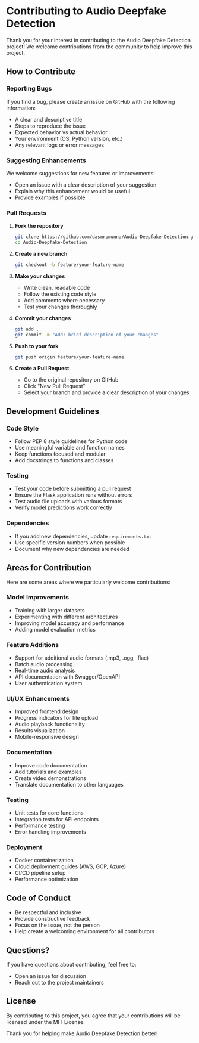 # Contributing to Audio Deepfake Detection

Thank you for your interest in contributing to the Audio Deepfake Detection project! We welcome contributions from the community to help improve this project.

## How to Contribute

### Reporting Bugs

If you find a bug, please create an issue on GitHub with the following information:
- A clear and descriptive title
- Steps to reproduce the issue
- Expected behavior vs actual behavior
- Your environment (OS, Python version, etc.)
- Any relevant logs or error messages

### Suggesting Enhancements

We welcome suggestions for new features or improvements:
- Open an issue with a clear description of your suggestion
- Explain why this enhancement would be useful
- Provide examples if possible

### Pull Requests

1. **Fork the repository**
   ```bash
   git clone https://github.com/dasmrpmunna/Audio-Deepfake-Detection.git
   cd Audio-Deepfake-Detection
   ```

2. **Create a new branch**
   ```bash
   git checkout -b feature/your-feature-name
   ```

3. **Make your changes**
   - Write clean, readable code
   - Follow the existing code style
   - Add comments where necessary
   - Test your changes thoroughly

4. **Commit your changes**
   ```bash
   git add .
   git commit -m "Add: brief description of your changes"
   ```

5. **Push to your fork**
   ```bash
   git push origin feature/your-feature-name
   ```

6. **Create a Pull Request**
   - Go to the original repository on GitHub
   - Click "New Pull Request"
   - Select your branch and provide a clear description of your changes

## Development Guidelines

### Code Style

- Follow PEP 8 style guidelines for Python code
- Use meaningful variable and function names
- Keep functions focused and modular
- Add docstrings to functions and classes

### Testing

- Test your code before submitting a pull request
- Ensure the Flask application runs without errors
- Test audio file uploads with various formats
- Verify model predictions work correctly

### Dependencies

- If you add new dependencies, update `requirements.txt`
- Use specific version numbers when possible
- Document why new dependencies are needed

## Areas for Contribution

Here are some areas where we particularly welcome contributions:

### Model Improvements
- Training with larger datasets
- Experimenting with different architectures
- Improving model accuracy and performance
- Adding model evaluation metrics

### Feature Additions
- Support for additional audio formats (.mp3, .ogg, .flac)
- Batch audio processing
- Real-time audio analysis
- API documentation with Swagger/OpenAPI
- User authentication system

### UI/UX Enhancements
- Improved frontend design
- Progress indicators for file upload
- Audio playback functionality
- Results visualization
- Mobile-responsive design

### Documentation
- Improve code documentation
- Add tutorials and examples
- Create video demonstrations
- Translate documentation to other languages

### Testing
- Unit tests for core functions
- Integration tests for API endpoints
- Performance testing
- Error handling improvements

### Deployment
- Docker containerization
- Cloud deployment guides (AWS, GCP, Azure)
- CI/CD pipeline setup
- Performance optimization

## Code of Conduct

- Be respectful and inclusive
- Provide constructive feedback
- Focus on the issue, not the person
- Help create a welcoming environment for all contributors

## Questions?

If you have questions about contributing, feel free to:
- Open an issue for discussion
- Reach out to the project maintainers

## License

By contributing to this project, you agree that your contributions will be licensed under the MIT License.

Thank you for helping make Audio Deepfake Detection better!
